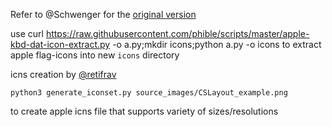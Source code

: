 Refer to @Schwenger for the [original version](https://github.com/Schwenger/CSKey)

use 
    curl https://raw.githubusercontent.com/phible/scripts/master/apple-kbd-dat-icon-extract.py -o a.py;mkdir icons;python a.py -o icons
to extract apple flag-icons into new `icons` directory


icns creation by [@retifrav](https://github.com/retifrav/python-scripts/blob/master/generate-iconset/generate-iconset.py)

    python3 generate_iconset.py source_images/CSLayout_example.png

to create apple icns file that supports variety of sizes/resolutions
